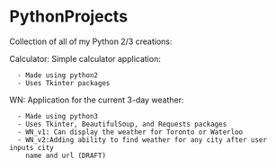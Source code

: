 # PythonProjects

Collection of all of my Python 2/3 creations:

Calculator: Simple calculator application:  

      - Made using python2  
      - Uses Tkinter packages

WN: Application for the current 3-day weather:  

      - Made using python3  
      - Uses Tkinter, BeautifulSoup, and Requests packages
      - WN_v1: Can display the weather for Toronto or Waterloo  
      - WN_v2:Adding ability to find weather for any city after user inputs city
        name and url (DRAFT)  
